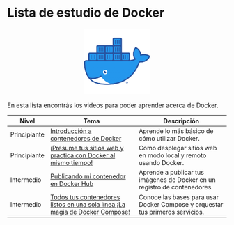 # Lista de estudio de Docker

<!-- markdownlint-disable -->
<div align="center">
  <img src="../../assets/images/docker.png" width="30%" alt="Docker Logo">
</div>

En esta lista encontrás los videos para poder aprender acerca de Docker.

|Nivel|Tema|Descripción|
|-----|----|-----------|
|Principiante|[Introducción a contenedores de Docker](https://youtu.be/P82FF4-Ee2k)|Aprende lo más básico de cómo utilizar Docker.|
|Principiante|[¡Presume tus sitios web y practica con Docker al mismo tiempo!](https://youtu.be/PAYpsQWVwNA)|Como desplegar sitios web en modo local y remoto usando Docker.|
|Intermedio|[Publicando mi contenedor en Docker Hub](https://youtu.be/JIqU3sjziXo)|Aprende a publicar tus imágenes de Docker en un registro de contenedores.|
|Intermedio|[Todos tus contenedores listos en una sola línea ¡La magia de Docker Compose!](https://youtu.be/yppBBXwpTy8)|Conoce las bases para usar Docker Compose y orquestar tus primeros servicios.|



